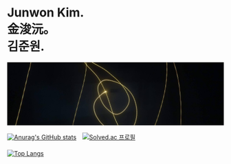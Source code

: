 Junwon Kim.    
金浚沅。       
김준원.              
===================

![Alt text](banner.jpg "장노출")



[![Anurag's GitHub stats](https://github-readme-stats.vercel.app/api?username=notj-code&show_icons=true&theme=dark)](https://github.com/notj-code)　[![Solved.ac
프로필](http://mazassumnida.wtf/api/v2/generate_badge?boj=notj)](https://solved.ac/notj)         
　　　　　　　　　　　　　　　　　　　　　    
[![Top Langs](https://github-readme-stats.vercel.app/api/top-langs/?username=notj-code&show_icons=true&theme=dark)](https://github.com/anuraghazra/github-readme-stats)

